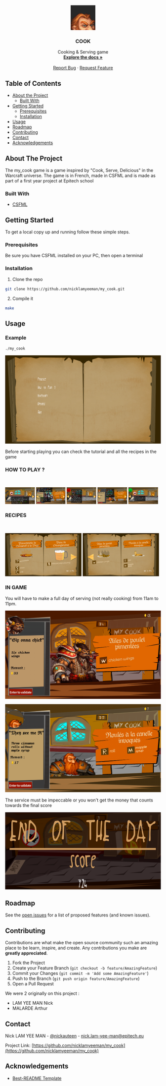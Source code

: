 <!-- PROJECT LOGO -->
<br />
<p align="center">
  <a href="https://github.com/nicklamyeeman/my_cook">
    <img src="assets/info/logo.png" alt="Logo" width="80" height="80">
  </a>

  <h3 align="center">COOK</h3>

  <p align="center">
    Cooking & Serving game 
    <br />
    <a href="https://github.com/nicklamyeeman/my_cook"><strong>Explore the docs »</strong></a>
    <br />
    <br />
    <a href="https://github.com/nicklamyeeman/my_cook/issues">Report Bug</a>
    ·
    <a href="https://github.com/nicklamyeeman/my_cook/issues">Request Feature</a>
  </p>
</p>



<!-- TABLE OF CONTENTS -->
## Table of Contents

* [About the Project](#about-the-project)
  * [Built With](#built-with)
* [Getting Started](#getting-started)
  * [Prerequisites](#prerequisites)
  * [Installation](#installation)
* [Usage](#usage)
* [Roadmap](#roadmap)
* [Contributing](#contributing)
* [Contact](#contact)
* [Acknowledgements](#acknowledgements)



<!-- ABOUT THE PROJECT -->
## About The Project

The my_cook game is a game inspired by "Cook, Serve, Delicious" in the Warcraft universe. 
The game is in French, made in CSFML and is made as part of a first year project at Epitech school


### Built With

* [CSFML](https://github.com/SFML/CSFML)



<!-- GETTING STARTED -->
## Getting Started

To get a local copy up and running follow these simple steps.

### Prerequisites

Be sure you have CSFML installed on your PC, then open a terminal

### Installation

1. Clone the repo
```sh
git clone https://github.com/nicklamyeeman/my_cook.git
```
2. Compile it
```sh
make
```



<!-- USAGE -->
## Usage

### Example

```sh
./my_cook
```
<img src="assets/info/menu.png" alt="menu">

Before starting playing you can check the tutorial and all the recipes in the game
<br/>

### HOW TO PLAY ?
<br/>
<p float="left">
    <img src="assets/info/htp1.png" alt="htp1" width="19%">
    <img src="assets/info/htp2.png" alt="htp2" width="19%">
    <img src="assets/info/htp3.png" alt="htp3" width="19%">
    <img src="assets/info/htp4.png" alt="htp4" width="19%">
    <img src="assets/info/htp5.png" alt="htp5" width="19%">
</p>

### RECIPES
<br/>
<p float="left">
    <img src="assets/info/recipe1.png" alt="recipe1" width="49%">
    <img src="assets/info/recipe2.png" alt="recipe2" width="49%">
</p>

### IN GAME

You will have to make a full day of serving (not really cooking) from 11am to 11pm.

![good](https://github.com/nicklamyeeman/my_cook/blob/main/assets/info/afternoon.gif)

![wrong](https://github.com/nicklamyeeman/my_cook/blob/main/assets/info/wrongorder.gif)

The service must be impeccable or you won't get the money that counts towards the final score


<img src="assets/info/score.png" alt="score">


<!-- ROADMAP -->
## Roadmap

See the [open issues](https://github.com/nicklamyeeman/my_cook/issues) for a list of proposed features (and known issues).



<!-- CONTRIBUTING -->
## Contributing

Contributions are what make the open source community such an amazing place to be learn, inspire, and create. Any contributions you make are **greatly appreciated**.

1. Fork the Project
2. Create your Feature Branch (`git checkout -b feature/AmazingFeature`)
3. Commit your Changes (`git commit -m 'Add some AmazingFeature'`)
4. Push to the Branch (`git push origin feature/AmazingFeature`)
5. Open a Pull Request

We were 2 originally on this project : 
 - LAM YEE MAN Nick
 - MALARDE Arthur


<!-- CONTACT -->
## Contact

Nick LAM YEE MAN - [@nickauteen](https://twitter.com/nickauteen) - nick.lam-yee-man@epitech.eu

Project Link: [https://github.com/nicklamyeeman/my_cook](https://github.com/nicklamyeeman/my_cook)



<!-- ACKNOWLEDGEMENTS -->
## Acknowledgements

* [Best-README Template](https://github.com/othneildrew/Best-README-Template)





<!-- MARKDOWN LINKS & IMAGES -->
<!-- https://www.markdownguide.org/basic-syntax/#reference-style-links -->
[contributors-shield]: https://img.shields.io/github/contributors/nicklamyeeman/repo.svg?style=flat-square
[contributors-url]: https://github.com/nicklamyeeman/repo/graphs/contributors
[forks-shield]: https://img.shields.io/github/forks/nicklamyeeman/repo.svg?style=flat-square
[forks-url]: https://github.com/nicklamyeeman/repo/network/members
[stars-shield]: https://img.shields.io/github/stars/nicklamyeeman/repo.svg?style=flat-square
[stars-url]: https://github.com/nicklamyeeman/repo/stargazers
[issues-shield]: https://img.shields.io/github/issues/nicklamyeeman/repo.svg?style=flat-square
[issues-url]: https://github.com/nicklamyeeman/repo/issues
[license-shield]: https://img.shields.io/github/license/nicklamyeeman/repo.svg?style=flat-square
[license-url]: https://github.com/nicklamyeeman/repo/blob/master/LICENSE.txt
[linkedin-shield]: https://img.shields.io/badge/-LinkedIn-black.svg?style=flat-square&logo=linkedin&colorB=555
[linkedin-url]: https://linkedin.com/in/nicklamyeeman
[product-screenshot]: images/screenshot.png